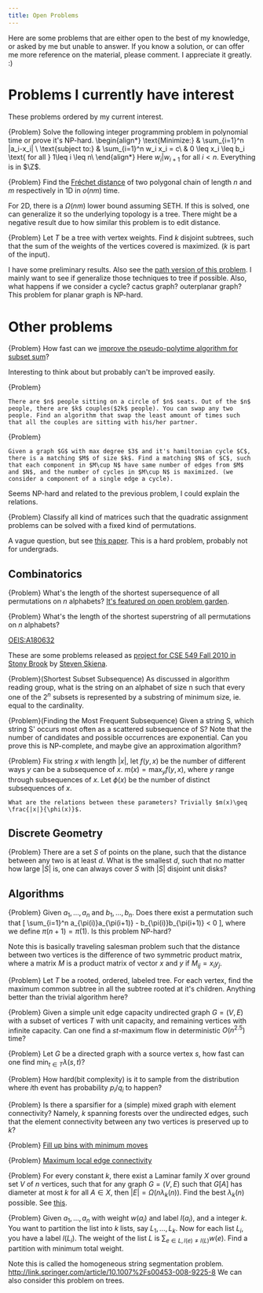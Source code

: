 ```yaml
---
title: Open Problems
---
```


Here are some problems that are either open to the best of my knowledge, or asked by me but unable to answer. If you know a solution, or can offer me more reference on the material, please comment. I appreciate it greatly. :)

# Problems I currently have interest 

These problems ordered by my current interest.

{Problem}
    Solve the following integer programming problem in polynomial time or prove it's NP-hard.
    \begin{align*}
    \text{Minimize:} & \sum_{i=1}^n |a_i-x_i| \\
    \text{subject to:} & \sum_{i=1}^n w_i x_i = c\\
    & 0 \leq x_i \leq b_i \text{ for all } 1\leq i \leq n\\
    \end{align*}
    Here $w_i|w_{i+1}$ for all $i<n$. Everything is in $\Z$.

{Problem}
    Find the [Fréchet distance](http://en.wikipedia.org/wiki/Fr%C3%A9chet_distance) of two polygonal chain of length $n$ and $m$ respectively in $1$D in $o(nm)$ time.

For $2$D, there is a $\Omega(nm)$ lower bound assuming SETH. If this is solved, one can generalize it so the underlying topology is a tree. There might be a negative result due to how similar this problem is to edit distance. 

{Problem}
    Let $T$ be a tree with vertex weights. Find $k$ disjoint subtrees, such that the sum of the weights of the vertices covered is maximized. ($k$ is part of the input). 

I have some preliminary results. Also see the [path version of this problem](http://www.chaoxuprime.com/posts/2014-10-13-maximum-sum-k-disjoint-subarrays.html). I mainly want to see if generalize those techniques to tree if possible. Also, what happens if we consider a cycle? cactus graph? outerplanar graph? This problem for planar graph is NP-hard.


# Other problems

{Problem}
    How fast can we [improve the pseudo-polytime algorithm for subset sum](http://cstheory.stackexchange.com/questions/21533/faster-pseudo-polynomial-time-algorithm-for-subset-sum)? 

Interesting to think about but probably can't be improved easily.

{Problem}

    There are $n$ people sitting on a circle of $n$ seats. Out of the $n$ people, there are $k$ couples($2k$ people). You can swap any two people. Find an algorithm that swap the least amount of times such that all the couples are sitting with his/her partner.

{Problem}

    Given a graph $G$ with max degree $3$ and it's hamiltonian cycle $C$, there is a matching $M$ of size $k$. Find a matching $N$ of $C$, such that each component in $M\cup N$ have same number of edges from $M$ and $N$, and the number of cycles in $M\cup N$ is maximized. (we consider a component of a single edge a cycle).

Seems NP-hard and related to the previous problem, I could explain the relations. 

{Problem}
    Classify all kind of matrices such that the quadratic assignment problems can be solved with a fixed kind of permutations.

A vague question, but see [this paper](http://link.springer.com/article/10.1007/BF01585868). This is a hard problem, probably not for undergrads. 

## Combinatorics

{Problem}
    What's the length of the shortest supersequence of all permutations on $n$ alphabets? 
[It's featured on open problem garden](http://garden.irmacs.sfu.ca/?q=op/smallest_universal_supersequence).

{Problem}
    What's the length of the shortest superstring of all permutations on $n$ alphabets? 

[OEIS:A180632](http://oeis.org/A180632)

These are some problems released as [project for CSE 549 Fall 2010 in Stony Brook](http://www.cs.sunysb.edu/~skiena/549/projects.pdf) by [Steven Skiena](http://www.cs.sunysb.edu/~skiena/).

{Problem}(Shortest Subset Subsequence)
    As discussed in algorithm reading group, what is the string on an alphabet of size n such that every one of the $2^n$ subsets is represented by a substring of minimum size, ie. equal to the cardinality.

{Problem}(Finding the Most Frequent Subsequence)
    Given a string S, which string S' occurs most often as a scattered subsequence of S? Note that the number of candidates and possible occurrences are exponential. Can you prove this is NP-complete, and maybe give an approximation algorithm?

{Problem}
    Fix string $x$ with length $|x|$, let $f(y,x)$ be the number of different ways $y$ can be a subsequence of $x$. $m(x) = \max_{y} f(y,x)$, where $y$ range through subsequences of $x$. Let $\phi(x)$ be the number of distinct subsequences of $x$. 

    What are the relations between these parameters? Trivially $m(x)\geq \frac{|x|}{\phi(x)}$.

## Discrete Geometry
{Problem}
    There are a set $S$ of points on the plane, such that the distance between any two is at least $d$. What is the smallest $d$, such that no matter how large $|S|$ is, one can always cover $S$ with $|S|$ disjoint unit disks? 

## Algorithms

{Problem}
    Given $a_1,\ldots,a_n$ and $b_1,\ldots,b_n$. Does there exist a permutation such that
    \[ 
    \sum_{i=1}^n a_{\pi(i)}a_{\pi(i+1)} - b_{\pi(i)}b_{\pi(i+1)} < 0
    \], where we define $\pi(n+1)=\pi(1)$.
    Is this problem NP-hard?

Note this is basically traveling salesman problem such that the distance between two vertices is the difference of two symmetric product matrix, where a matrix $M$ is a product matrix of vector $x$ and $y$ if $M_{ij}=x_iy_j$.

{Problem}
    Let $T$ be a rooted, ordered, labeled tree. For each vertex, find the maximum common subtree in all the subtree rooted at it's children. Anything better than the trivial algorithm here?

{Problem}
    Given a simple unit edge capacity undirected graph $G=(V,E)$ with a subset of vertices $T$ with unit capacity, and remaining vertices with infinite capacity. Can one find a $st$-maximum flow in deterministic $O(n^{2.5})$ time?

{Problem}
    Let $G$ be a directed graph with a source vertex $s$, how fast can one find $\min_{t\in T} \lambda(s,t)$? 

{Problem}
    How hard(bit complexity) is it to sample from the distribution where $i$th event has probability $p_i/q_i$ to happen?

{Problem}
    Is there a sparsifier for a (simple) mixed graph with element connectivity? Namely, $k$ spanning forests over the undirected edges, such that the element connectivity between any two vertices is preserved up to $k$?

{Problem}
    [Fill up bins with minimum moves](http://cs.stackexchange.com/questions/12441/is-it-np-hard-to-fill-up-bins-with-minimum-moves)

{Problem}
    [Maximum local edge connectivity](http://cstheory.stackexchange.com/questions/25531/maximum-local-edge-connectivity)

{Problem}
    For every constant $k$, there exist a Laminar family $X$ over ground set $V$ of $n$ vertices, such that for any graph $G=(V,E)$ such that $G[A]$ has diameter at most $k$ for all $A\in X$, then $|E|=\Omega(n\lambda_k(n))$. Find the best $\lambda_k(n)$ possible. See [this](http://www.chaoxuprime.com/posts/2014-09-21-augment-induced-subtree-constant-diameter.html).

{Problem}
    Given $a_1,\ldots,a_n$ with weight $w(a_i)$ and label $l(a_i)$, and a integer $k$. You want to partition the list into $k$ lists, say $L_1,\ldots,L_k$. Now for each list $L_i$, you have a label $l(L_i)$. The weight of the list $L$ is $\sum_{e\in L,l(e)\neq l(L)} w(e)$. Find a partition with minimum total weight. 

Note this is called the homogeneous string segmentation problem.  http://link.springer.com/article/10.1007%2Fs00453-008-9225-8 We can also consider this problem on trees. 
